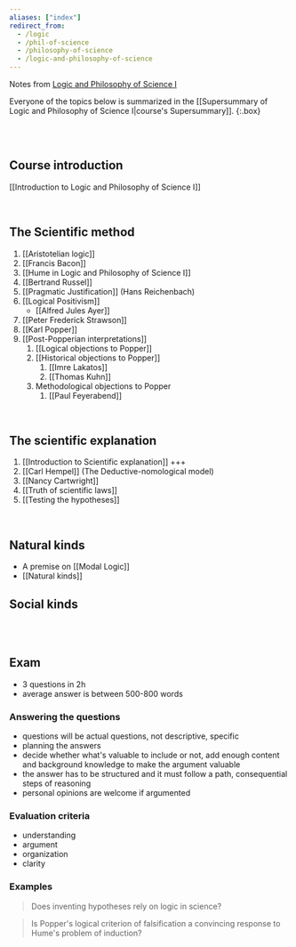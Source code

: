 ```yaml
---
aliases: ["index"]
redirect_from:
  - /logic
  - /phil-of-science
  - /philosophy-of-science
  - /logic-and-philosophy-of-science
---
```

Notes from [Logic and Philosophy of Science I](https://www.unive.it/data/insegnamento/332321 "Logic and Philosophy of Science I course syllabus")

Everyone of the topics below is summarized in the [[Supersummary of Logic and Philosophy of Science I|course's Supersummary]].
{:.box}

<br>
<br>

## Course introduction

[[Introduction to Logic and Philosophy of Science I]]

<br>

## The Scientific method

1. [[Aristotelian logic]]
1. [[Francis Bacon]]
1. [[Hume in Logic and Philosophy of Science I]]
1. [[Bertrand Russel]]
2. [[Pragmatic Justification]] (Hans Reichenbach)
3. [[Logical Positivism]]
	- [[Alfred Jules Ayer]]
1. [[Peter Frederick Strawson]]
2. [[Karl Popper]]
3. [[Post-Popperian interpretations]]
	1. [[Logical objections to Popper]]
	2. [[Historical objections to Popper]]
		1. [[Imre Lakatos]]
		2. [[Thomas Kuhn]]
	3. Methodological objections to Popper
		1. [[Paul Feyerabend]]

<br>

## The scientific explanation

1. [[Introduction to Scientific explanation]] +++
2. [[Carl Hempel]] (The Deductive-nomological model)
3. [[Nancy Cartwright]]
4. [[Truth of scientific laws]]
1. [[Testing the hypotheses]]

<br>

## Natural kinds

- A premise on [[Modal Logic]]
- [[Natural kinds]]

## Social kinds

<br>
<br>

## Exam

- 3 questions in 2h
- average answer is between 500-800 words

### Answering the questions

- questions will be actual questions, not descriptive, specific
- planning the answers
- decide whether what's valuable to include or not, add enough content and background knowledge to make the argument valuable
- the answer has to be structured and it must follow a path, consequential steps of reasoning
- personal opinions are welcome if argumented

### Evaluation criteria

- understanding
- argument
- organization
- clarity

### Examples

> Does inventing hypotheses rely on logic in science?

> Is Popper's logical criterion of falsification a convincing response to Hume's problem of induction?